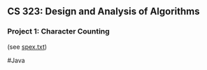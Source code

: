 <h2><b>CS 323: Design and Analysis of Algorithms</b></h2>
<h3>Project 1: Character Counting</h3> (see <a href="https://github.com/isaac-ba/Character_Count_Alg_Java/blob/master/spex.txt">spex.txt</a>)
<br>

#Java


